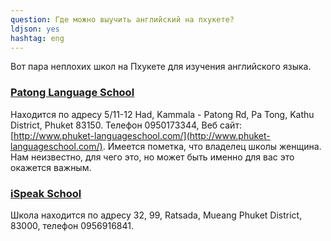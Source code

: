 ```yaml
---
question: Где можно выучить английский на пхукете?
ldjson: yes
hashtag: eng
---
```


Вот пара неплохих школ на Пхукете для изучения английского языка.

### [Patong Language School](https://g.page/PhuketLanguageSchool?share)

Находится по адресу 5/11-12 Had, Kammala - Patong Rd, Pa Tong, Kathu District, Phuket 83150. Телефон 0950173344, Веб сайт: [http://www.phuket-languageschool.com/](http://www.phuket-languageschool.com/). Имеется пометка, что владелец школы женщина. Нам неизвестно, для чего это, но может быть именно для вас это окажется важным.

### [iSpeak School](https://goo.gl/maps/bgrFb1EpUwK7Zpx5A)

Школа находится по адресу 32, 99, Ratsada, Mueang Phuket District, 83000, телефон 0956916841.
